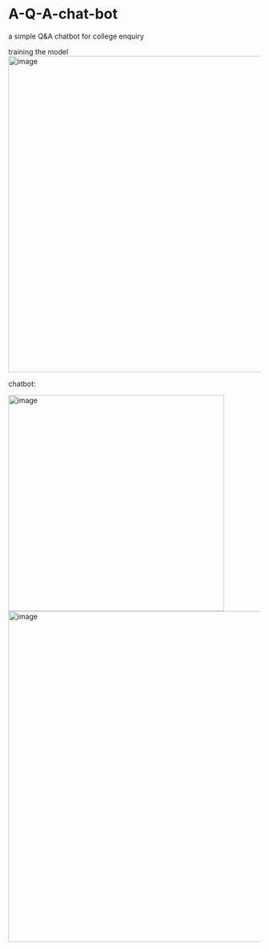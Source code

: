 # A-Q-A-chat-bot
a simple Q&A chatbot for college enquiry

training the model
  <img width="631" alt="image" src="https://github.com/saurav-kothari/A-Q-A-chat-bot/assets/117387563/94907f5a-4899-4518-b811-9cb6628d90ea">

  chatbot:

   <img width="431" alt="image" src="https://github.com/saurav-kothari/A-Q-A-chat-bot/assets/117387563/8214cd35-034a-4010-9b01-a41189e18ac3">

  <img width="660" alt="image" src="https://github.com/saurav-kothari/A-Q-A-chat-bot/assets/117387563/e91d199d-48a8-4bd0-8020-e659a8dd3c57">

   

